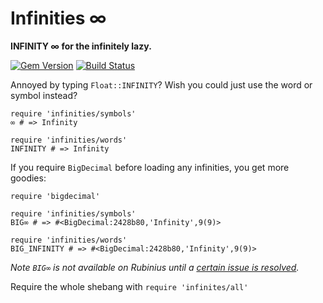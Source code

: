 # Infinities ∞

**INFINITY ∞ for the infinitely lazy.**

[![Gem Version](https://badge.fury.io/rb/infinities.svg)](http://badge.fury.io/rb/infinities)
[![Build Status](https://travis-ci.org/fny/infinities.svg?branch=master)](https://travis-ci.org/fny/infinities)

Annoyed by typing `Float::INFINITY`? Wish you could just use the word or symbol instead?

    require 'infinities/symbols'
    ∞ # => Infinity
    
    require 'infinities/words'
    INFINITY # => Infinity

If you require `BigDecimal` before loading any infinities, you get more goodies:

    require 'bigdecimal'
    
    require 'infinities/symbols'
    BIG∞ # => #<BigDecimal:2428b80,'Infinity',9(9)>
    
    require 'infinities/words'
    BIG_INFINITY # => #<BigDecimal:2428b80,'Infinity',9(9)>

*Note `BIG∞` is not available on Rubinius until a [certain issue is resolved](https://github.com/rubinius/rubinius/issues/3382).*

Require the whole shebang with `require 'infinites/all'`
